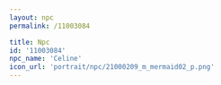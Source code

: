 ```yaml
---
layout: npc
permalink: /11003084

title: Npc
id: '11003084'
npc_name: 'Celine'
icon_url: 'portrait/npc/21000209_m_mermaid02_p.png'
---
```

